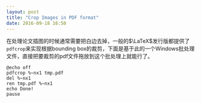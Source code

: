 ```yaml
---
layout: post
title: "Crop Images in PDF format"
date: 2016-09-18 16:50
---
```


在处理论文插图的时候通常需要把白边去掉，一般的$\LaTeX$发行版都提供了`pdfcrop`来实现根据bounding box的裁剪，下面是基于此的一个Windows批处理文件，直接把要裁剪的pdf文件拖放到这个批处理上就能行了。

```
@echo off
pdfcrop %~nx1 tmp.pdf
del %~nx1
ren tmp.pdf %~nx1
echo Done!
pause
```

